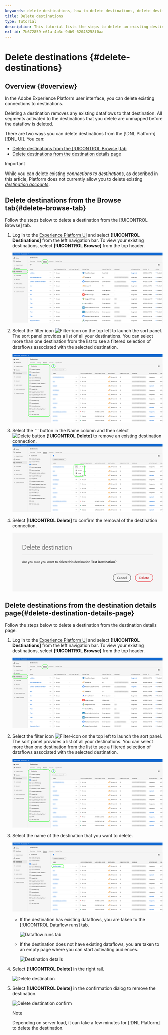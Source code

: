 ```yaml
---
keywords: delete destinations, how to delete destinations, delete destination
title: Delete destinations
type: Tutorial
description: This tutorial lists the steps to delete an existing destination in the Adobe Experience Platform UI
exl-id: 7b672859-e61a-4b3c-9db9-62048258f0aa
---
```

# Delete destinations {#delete-destinations}

## Overview {#overview}

In the Adobe Experience Platform user interface, you can delete existing connections to destinations.

Deleting a destination removes any existing dataflows to that destination. All segments activated to the destinations that you delete are unmapped before the dataflow is deleted.

There are two ways you can delete destinations from the [!DNL Platform] [!DNL UI]. You can:

* [Delete destinations from the [!UICONTROL Browse] tab](#delete-browse-tab)
* [Delete destinations from the destination details page](#delete-destination-details-page)

>[!IMPORTANT]
>
>While you can delete existing *connections to destinations*, as described in this article, Platform does not currently allow you to delete existing *[destination accounts](/help/destinations/ui/destinations-workspace.md#accounts)*.

## Delete destinations from the Browse tab{#delete-browse-tab}

Follow the steps below to delete a destination from the [!UICONTROL Browse] tab.

1. Log in to the [Experience Platform UI](https://platform.adobe.com/) and select **[!UICONTROL Destinations]** from the left navigation bar. To view your existing destinations, select **[!UICONTROL Browse]** from the top header.

    ![Browse destinations](../assets/ui/delete-destinations/browse-destinations.png)

2. Select the filter icon ![Filter-icon](../assets/ui/delete-destinations/filter.png) on the top left to launch the sort panel. The sort panel provides a list of all your destinations. You can select more than one destination from the list to see a filtered selection of dataflows associated with the selected destination.

    ![Filter destinations](../assets/ui/delete-destinations/filter-destinations.png)

3. Select the ![More button](../assets/ui/delete-destinations/more-icon.png) button in the Name column and then select ![Delete button](../assets/ui/delete-destinations/delete-icon.png) **[!UICONTROL Delete]** to remove an existing destination connection.
    ![Delete destinations](../assets/ui/delete-destinations/delete-destinations.png)

4. Select **[!UICONTROL Delete]** to confirm the removal of the destination connection.

    ![Confirm delete destination](../assets/ui/delete-destinations/delete-destinations-confirm.png)


## Delete destinations from the destination details page{#delete-destination-details-page}

Follow the steps below to delete a destination from the destination details page.

1. Log in to the [Experience Platform UI](https://platform.adobe.com/) and select **[!UICONTROL Destinations]** from the left navigation bar. To view your existing destinations, select **[!UICONTROL Browse]** from the top header.

    ![Browse destinations](../assets/ui/delete-destinations/browse-destinations.png)

2. Select the filter icon ![Filter-icon](../assets/ui/delete-destinations/filter.png) on the top left to launch the sort panel. The sort panel provides a list of all your destinations. You can select more than one destination from the list to see a filtered selection of dataflows associated with the selected destination.

    ![Filter destinations](../assets/ui/delete-destinations/filter-destinations.png)

3. Select the name of the destination that you want to delete.

    ![Select destination](../assets/ui/delete-destinations/delete-destination-select.png)

   * If the destination has existing dataflows, you are taken to the [!UICONTROL Dataflow runs] tab.

        ![Dataflow runs tab](../assets/ui/delete-destinations/destination-details-dataflows.png)

   * If the destination does not have existing dataflows, you are taken to an empty page where you can start activating audiences.

        ![Destination details](../assets/ui/delete-destinations/destination-details-empty.png)


4. Select **[!UICONTROL Delete]** in the right rail.

    ![Delete destination](../assets/ui/delete-destinations/delete-destinations-button.png)

5. Select **[!UICONTROL Delete]** in the confirmation dialog to remove the destination.

    ![Delete destination confirm](..//assets/ui/delete-destinations/delete-destinations-delete.png)

    >[!NOTE]
    >
    >Depending on server load, it can take a few minutes for [!DNL Platform] to delete the destination.
